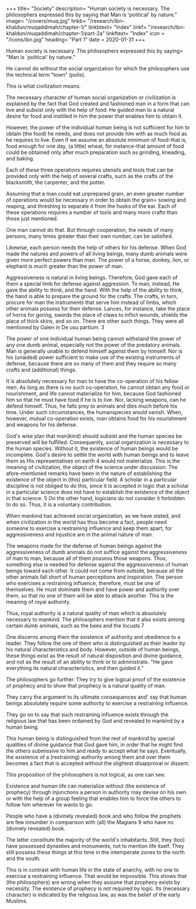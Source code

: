 +++
title= "Society"
description= "Human society is necessary. The philosophers expressed this by saying that Man is 'political' by nature."
image= "/covers/muq.jpg"
linkb= "/research/ibn-khaldun/muqaddimah/chapter-1/"
linkbtext= "Index"
linkf= "/research/ibn-khaldun/muqaddimah/chapter-1/part-2a"
linkftext= "Index"
icon = "/icons/ibn.jpg"
heading= "Part 1"
date = 2020-01-31
+++

<!-- FIRST PREFATORY DISCUSSION -->

Human society is necessary. The philosophers expressed this by saying= "Man is `political' by nature." 


He cannot do without the social organization for which the philosophers use the technical term "town" (polis).

This is what civilization means. 

The necessary character of human social organization or civilization is explained by the fact that God created and fashioned man in a form that can live and subsist only with the help of food. He guided man to a natural desire for food and instilled in him the power that enables him to obtain it.

However, the power of the individual human being is not sufficient for him to obtain (the food) he needs, and does not provide him with as much food as he requires to live. Even if we assume an absolute minimum of food-that is, food enough for one day, (a little) wheat, for instance-that amount of food could be obtained only after much preparation such as grinding, kneading, and baking. 

Each of these three operations requires utensils and tools that can be provided only with the help of several crafts, such as the crafts of the blacksmith, the carpenter, and the potter. 

Assuming that a man could eat unprepared grain, an even greater number of operations would be necessary in order to obtain the grain= sowing and reaping, and threshing to separate it from the husks of the ear. Each of these operations requires a
number of tools and many more crafts than those just mentioned. 

One man cannot do that. <!-- It is beyond the power of one man alone to do all that, or (even) part of it, by himself. Thus, he cannot do without a combination of many powers from among his fellow beings, if he is to obtain food for himself and for them. --> But through cooperation, the needs of many persons, many times greater than their own number, can be satisfied. 

Likewise, each person needs the help of others for his defense.  When God made the natures and powers of all living beings, many dumb animals were given more perfect powers than man. The power of a horse, donkey, lion, or elephant is much greater than the power of man.

<!-- so is the power of a donkey or an ox. The power of a lion or an elephant is many times greater than the power of (man). -->

Aggressiveness is natural in living beings. Therefore, God gave each of them a special limb for defense against aggression. To man, instead, He gave the ability to think, and the hand. With the help of the ability to think, the hand is able to prepare the ground for the crafts. The crafts, in turn, procure for man the instruments that serve him instead of limbs, which other animals possess for their defense. Lances, for instance, take the place of horns for goring, swords the place of claws to inflict wounds, shields the place of thick skins, and so on. There are other such things. They were all mentioned by Galen in De usu partium. 3

The power of one individual human being cannot withstand the power of any one dumb animal, especially not the power of the predatory animals. Man is generally unable to defend himself against them by himself. Nor is his (unaided)
power sufficient to make use of the existing instruments of defense, because there
are so many of them and they require so many crafts and (additional) things. 

It is absolutely necessary for man to have the co-operation of his fellow men. As long as
there is no such co-operation, he cannot obtain any food or nourishment, and life
cannot materialize for him, because God fashioned him so that he must have food if
he is to live. Nor, lacking weapons, can he defend himself. Thus, he falls prey to
animals and dies much before his time. Under such circumstances, the humanspecies would vanish. When, however, mutual co-operation exists, man obtains food
for his nourishment and weapons for his defense. 

God's wise plan that man(kind) should subsist and the human species be preserved will be fulfilled.
Consequently, social organization is necessary to the human species. Without
it, the existence of human beings would be incomplete. God's desire to settle the
world with human beings and to leave them as His representatives on earth 4 would
not materialize. This is the meaning of civilization, the object of the science under
discussion.
The afore-mentioned remarks have been in the nature of establishing the
existence of the object in (this) particular field. A scholar in a particular discipline is
not obliged to do this, since it is accepted in logic that a scholar in a particular
science does not have to establish the existence of the object in that science. 5 On the
other hand, logicians do not consider it forbidden to do so. Thus, it is a voluntary
contribution.


When mankind has achieved social organization, as we have stated, and when civilization in the world has thus become a fact, people need someone to
exercise a restraining influence and keep them apart, for aggressiveness and
injustice are in the animal nature of man. 

The weapons made for the defense of human beings against the aggressiveness of dumb animals do not suffice against the
aggressiveness of man to man, because all of them possess those weapons. Thus,
something else is needed for defense against the aggressiveness of human beings
toward each other. It could not come from outside, because all the other animals fall
short of human perceptions and inspiration. The person who exercises a restraining
influence, therefore, must be one of themselves. He must dominate them and have
power and authority over them, so that no one of them will be able to attack another.
This is the meaning of royal authority.

Thus, royal authority is a natural quality of man which is absolutely necessary to mankind. The philosophers mention that it also exists among certain dumb animals, such as the bees and the locusts 7 

One discerns among them the existence of authority and obedience to a leader. They follow the one of them who is distinguished as their leader by his natural characteristics and body. However, outside of human beings, these things exist as the result of natural disposition and divine guidance, and not as the result of an ability to think or to administrate. "He gave everything its natural characteristics, and then guided it."

The philosophers go further. They try to give logical proof of the existence of prophecy and to show that prophecy is a natural quality of man. 

They carry the argument to its ultimate consequences and' say that human beings absolutely require some authority to exercise a restraining influence.

They go on to say that such restraining influence exists through the religious law that has been ordained by God and revealed to mankind by a human being.

This human being is distinguished from the rest of mankind by special qualities of divine guidance that God gave him, in order that he might find the others submissive to him and ready to accept what he says. Eventually, the existence of a (restraining) authority among them and over them becomes a fact that is accepted without the slightest disapproval or dissent.

This proposition of the philosophers is not logical, as one can see. 

Existence and human life can materialize without (the existence of prophecy) through injunctions a person in authority may devise on his own or with the help of a group feeling that enables him to force the others to follow him wherever he wants to go. 

People who have a (divinely revealed) book and who follow the prophets are few innumber in comparison with (all) the Magians 9 who have no (divinely revealed) book. 

The latter constitute the majority of the world's inhabitants. Still, they (too)
have possessed dynasties and monuments, not to mention life itself. They still
possess these things at this time in the intemperate zones to the north and the south.

This is in contrast with human life in the state of anarchy, with no one to exercise
a restraining influence. 
That would be impossible.
This shows that (the philosophers) are wrong when they assume that
prophecy exists by necessity. The existence of prophecy is not required by logic. Its
(necessary character) is indicated by the religious law, as was the belief of the early
Muslims.
